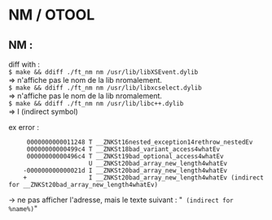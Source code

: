 # NM / OTOOL


## NM :
diff with :<br>
`$ make && ddiff ./ft_nm nm /usr/lib/libXSEvent.dylib`<br>
=> n'affiche pas le nom de la lib nromalement.<br>
`$ make && ddiff ./ft_nm nm /usr/lib/libxcselect.dylib`<br>
=> n'affiche pas le nom de la lib nromalement.<br>
`$ make && ddiff ./ft_nm nm /usr/lib/libc++.dylib`<br>
=> I (indirect symbol)

ex error :
```
	 0000000000011248 T __ZNKSt16nested_exception14rethrow_nestedEv
	 00000000000499c4 T __ZNKSt18bad_variant_access4whatEv
	 00000000000496c4 T __ZNKSt19bad_optional_access4whatEv
	                  U __ZNKSt20bad_array_new_length4whatEv
	-000000000000021d I __ZNKSt20bad_array_new_length4whatEv
	+                 I __ZNKSt20bad_array_new_length4whatEv (indirect for __ZNKSt20bad_array_new_length4whatEv)
```
-> ne pas afficher l'adresse, mais le texte suivant : "` (indirect for %name%)`"
